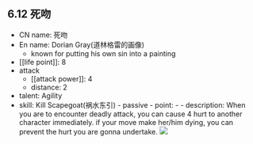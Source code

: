 ## 6.12 死吻

- CN name: 死吻
- En name: Dorian Gray(道林格雷的画像)
  - known for putting his own sin into a painting
- [[life point]]: 8
- attack
  - [[attack power]]: 4
  - distance: 2
- talent: Agility
- skill: Kill Scapegoat(祸水东引) - passive - point: - - description: When you are to encounter deadly attack, you can cause 4 hurt to another character immediately. if your move make her/him dying, you can prevent the hurt you are gonna undertake.
  ![](https://imgsa.baidu.com/forum/w%3D580/sign=3fceacdf3a9b033b2c88fcd225cc3620/bda1c1ca7bcb0a4619fb3ae26563f6246960afe7.jpg)
